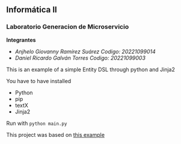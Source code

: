 ## Informática II
###  Laboratorio Generacion de Microservicio
**Integrantes**
- *Anjhelo Giovanny Ramírez Suárez Codigo: 20221099014*
- *Daniel Ricardo Galván Torres Codigo: 20221099003*




This is an example of a simple Entity DSL through python and Jinja2

You have to have installed
- Python
- pip
- textX
- Jinja2

Run with `python main.py`

This project was based on [this example](https://github.com/apdaza/textX_entity2)
